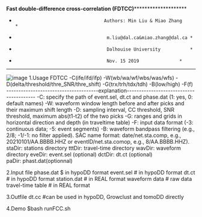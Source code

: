 **********************Fast double-difference cross-correlation (FDTCC)******************************************
*								       Authors:	Min Liu & Miao Zhang           *	   				      
*										m.liu@dal.ca&miao.zhang@dal.ca *			   
*										Dalhouise University           *
*										Nov. 15 2019		       *
****************************************************************************************************************
![image](https://github.com/MinLiu19/FDTCC/blob/main/Workflow.jpg)
1.Usage
	FDTCC -C(ife/ifd/ifp) -W(wb/wa/wf/wbs/was/wfs) -D(delta/threshold/thre_SNR/thre_shift)
	-G(trx/trh/tdx/tdh) -B(low/high) -F(f)
   	--------------------------------------explanation----------------------------------------
	-C: specify the path of event.sel, dt.ct and phase.dat (1: yes, 0: default names)
	-W: waveform window length before and after picks and their maximum shift length
	-D: sampling interval, CC threshold, SNR threshold, maximum abs(t1-t2) of the two picks
	-G: ranges and grids in horizontal direction and depth (in traveltime table)
	-F: input data format (-3: continuous data; -5: event segments)
	-B: waveform bandpass filtering (e.g., 2/8; -1/-1: no filter applied).
         SAC name format: date/net.sta.comp, e.g., 20210101/AA.BBBB.HHZ
                           or eventID/net.sta.comop, e.g., 8/AA.BBBB.HHZ).
	staDir: stations directory
       	tttDir: travel-time directory
       	wavDir: waveform directory
       	eveDir: event.sel (optional)
       	dctDir: dt.ct (optional)       
	paDir:	phast.dat(optionnal)

2.Input file
	phase.dat		$ in hypoDD format
	event.sel 		# in hypoDD format
	dt.ct     		# in hypoDD format
	station.dat		# in REAL format
	waveform data		# raw data
	travel-time table	# in REAL format

3.Outfile
	dt.cc			#can be used in hypoDD, Growclust and tomoDD directly

4.Demo
	$bash runFCC.sh
